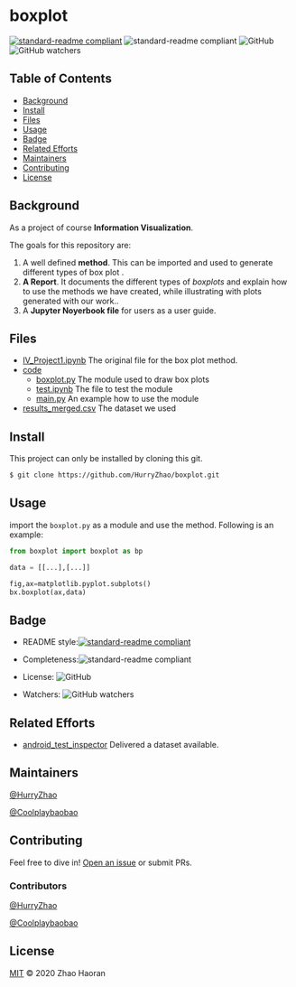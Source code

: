 # boxplot

[![standard-readme compliant](https://img.shields.io/badge/readme%20style-standard-brightgreen.svg?style=flat-square)](https://github.com/RichardLitt/standard-readme) ![standard-readme compliant](https://img.shields.io/badge/complete-100%25-green) ![GitHub](https://img.shields.io/github/license/HurryZhao/boxplot) ![GitHub watchers](https://img.shields.io/github/watchers/HurryZhao/boxplot?style=social)

## Table of Contents

- [Background](#background)
- [Install](#install)
- [Files](#files)
- [Usage](#usage)
- [Badge](#badge)
- [Related Efforts](#related-efforts)
- [Maintainers](#maintainers)
- [Contributing](#contributing)
- [License](#license)

## Background

As a project of course **Information Visualization**.

The goals for this repository are:

1. A well defined **method**. This can be imported and used to generate different types of box plot .
2. **A Report**. It documents the different types of *boxplots* and explain how to use the methods we have created, while illustrating with plots generated with our work..
3. A **Jupyter Noyerbook file** for users as a user guide.



## Files

- [IV_Project1.ipynb](https://github.com/HurryZhao/boxplot/blob/master/IV_Project1.ipynb) The original file for the box plot method.
- [code](https://github.com/HurryZhao/boxplot/tree/master/code)
  - [boxplot.py](https://github.com/HurryZhao/boxplot/blob/master/code/boxplot.py) The module used to draw box plots
  - [test.ipynb](https://github.com/HurryZhao/boxplot/blob/master/code/test.ipynb) The file to test the module
  - [main.py](https://github.com/HurryZhao/boxplot/blob/master/code/main.py) An example how to use the module
- [results_merged.csv](https://github.com/HurryZhao/boxplot/blob/master/results_merged.csv) The dataset we used

## Install

This project can only be installed by cloning this git.

```sh
$ git clone https://github.com/HurryZhao/boxplot.git
```

## Usage

import the `boxplot.py` as a module and use the method. Following is an example:

```python
from boxplot import boxplot as bp

data = [[...],[...]]

fig,ax=matplotlib.pyplot.subplots()
bx.boxplot(ax,data)
```

## Badge



- README style:[![standard-readme compliant](https://img.shields.io/badge/readme%20style-standard-brightgreen.svg?style=flat-square)](https://github.com/RichardLitt/standard-readme)

- Completeness:![standard-readme compliant](https://img.shields.io/badge/complete-100%25-green)

- License: ![GitHub](https://img.shields.io/github/license/HurryZhao/boxplot)

- Watchers: ![GitHub watchers](https://img.shields.io/github/watchers/HurryZhao/boxplot?style=social)

## Related Efforts

- [android_test_inspector](https://github.com/luiscruz/android_test_inspector) Delivered a dataset available.

## Maintainers

[@HurryZhao](https://github.com/HurryZhao)

[@Coolplaybaobao](https://github.com/Coolplaybaobao)

## Contributing

Feel free to dive in! [Open an issue](https://github.com/HurryZhao/boxplot/issues) or submit PRs.

### Contributors

[@HurryZhao](https://github.com/HurryZhao)

[@Coolplaybaobao](https://github.com/Coolplaybaobao)

## License

[MIT](LICENSE) © 2020 Zhao Haoran
